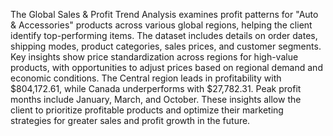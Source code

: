 The Global Sales & Profit Trend Analysis examines profit patterns for "Auto & Accessories" products across various global regions, helping the client identify top-performing items. The dataset includes details on order dates, shipping modes, product categories, sales prices, and customer segments. Key insights show price standardization across regions for high-value products, with opportunities to adjust prices based on regional demand and economic conditions. The Central region leads in profitability with $804,172.61, while Canada underperforms with $27,782.31. Peak profit months include January, March, and October. These insights allow the client to prioritize profitable products and optimize their marketing strategies for greater sales and profit growth in the future.
